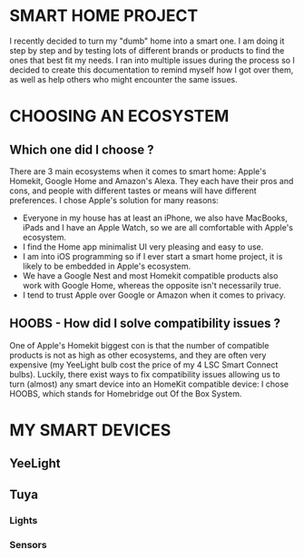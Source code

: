 # SMART HOME PROJECT

I recently decided to turn my "dumb" home into a smart one. I am doing it step by step and by testing lots of different brands or products to find the ones that best fit my needs.
I ran into multiple issues during the process so I decided to create this documentation to remind myself how I got over them, as well as help others who might encounter the same issues.

# CHOOSING AN ECOSYSTEM

## Which one did I choose ?

There are 3 main ecosystems when it comes to smart home: Apple's Homekit, Google Home and Amazon's Alexa. They each have their pros and cons, and people with different tastes or means will have different preferences. I chose Apple's solution for many reasons:
  - Everyone in my house has at least an iPhone, we also have MacBooks, iPads and I have an Apple Watch, so we are all comfortable with Apple's ecosystem.
  - I find the Home app minimalist UI very pleasing and easy to use.
  - I am into iOS programming so if I ever start a smart home project, it is likely to be embedded in Apple's ecosystem.
  - We have a Google Nest and most Homekit compatible products also work with Google Home, whereas the opposite isn't necessarily true.
  - I tend to trust Apple over Google or Amazon when it comes to privacy.

## HOOBS - How did I solve compatibility issues ?

One of Apple's Homekit biggest con is that the number of compatible products is not as high as other ecosystems, and they are often very expensive (my YeeLight bulb cost the price of my 4 LSC Smart Connect bulbs).
Luckily, there exist ways to fix compatibility issues allowing us to turn (almost) any smart device into an HomeKit compatible device: I chose HOOBS, which stands for Homebridge out Of the Box System.

# MY SMART DEVICES


## YeeLight


## Tuya

### Lights

### Sensors

